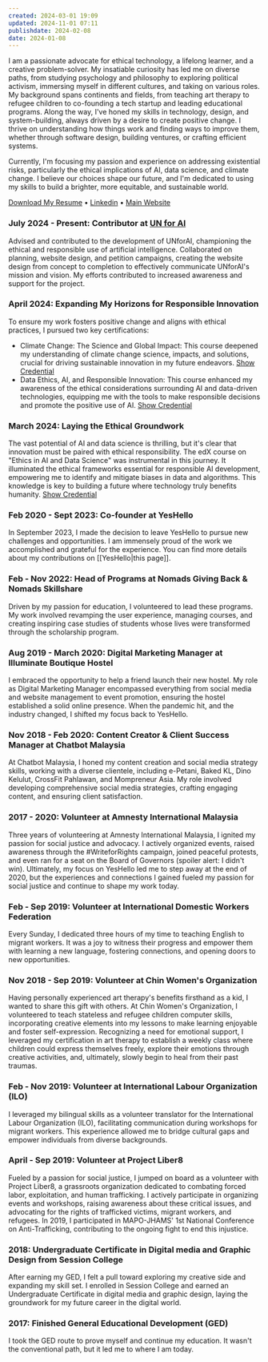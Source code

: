 ```yaml
---
created: 2024-03-01 19:09
updated: 2024-11-01 07:11
publishdate: 2024-02-08
date: 2024-01-08
---
```

I am a passionate advocate for ethical technology, a lifelong learner, and a creative problem-solver. My insatiable curiosity has led me on diverse paths, from studying psychology and philosophy to exploring political activism, immersing myself in different cultures, and taking on various roles. My background spans continents and fields, from teaching art therapy to refugee children to co-founding a tech startup and leading educational programs. Along the way, I've honed my skills in technology, design, and system-building, always driven by a desire to create positive change. I thrive on understanding how things work and finding ways to improve them, whether through software design, building ventures, or crafting efficient systems.

Currently, I'm focusing my passion and experience on addressing existential risks, particularly the ethical implications of AI, data science, and climate change. I believe our choices shape our future, and I'm dedicated to using my skills to build a brighter, more equitable, and sustainable world.

[Download My Resume](https://drive.google.com/file/d/1ceqUlosfv0jsNER6sbo8OASTF31E06fh/view?usp=sharing) • [Linkedin](https://www.linkedin.com/in/altaficial/ ) • [Main Website](https://altaficial.com)
### July 2024 - Present: Contributor at [UN for AI](https://unforai.org/)

Advised and contributed to the development of UNforAI, championing the ethical and responsible use of artificial intelligence. Collaborated on planning, website design, and petition campaigns, creating the website design from concept to completion to effectively communicate UNforAI's mission and vision. My efforts contributed to increased awareness and support for the project.

### April 2024: Expanding My Horizons for Responsible Innovation

To ensure my work fosters positive change and aligns with ethical practices, I pursued two key certifications:

- Climate Change: The Science and Global Impact: This course deepened my understanding of climate change science, impacts, and solutions, crucial for driving sustainable innovation in my future endeavors. [Show Credential](https://courses.edx.org/certificates/dfe00dc2d0724da8bd4d64b1cd34a717)
- Data Ethics, AI, and Responsible Innovation: This course enhanced my awareness of the ethical considerations surrounding AI and data-driven technologies, equipping me with the tools to make responsible decisions and promote the positive use of AI. [Show Credential](https://courses.edx.org/certificates/656af4871a12402b8c83c1cbe5af7acb)

### March 2024: Laying the Ethical Groundwork

The vast potential of AI and data science is thrilling, but it's clear that innovation must be paired with ethical responsibility. The edX course on "Ethics in AI and Data Science" was instrumental in this journey. It illuminated the ethical frameworks essential for responsible AI development, empowering me to identify and mitigate biases in data and algorithms. This knowledge is key to building a future where technology truly benefits humanity. [Show Credential](https://courses.edx.org/certificates/48041d65c9394837a8329f3b72cedd11)

### Feb 2020 - Sept 2023: Co-founder at YesHello

In September 2023, I made the decision to leave YesHello to pursue new challenges and opportunities. I am immensely proud of the work we accomplished and grateful for the experience. You can find more details about my contributions on [[YesHello|this page]].

### Feb - Nov 2022: Head of Programs at Nomads Giving Back & Nomads Skillshare

Driven by my passion for education, I volunteered to lead these programs. My work involved revamping the user experience, managing courses, and creating inspiring case studies of students whose lives were transformed through the scholarship program.

### Aug 2019 - March 2020: Digital Marketing Manager at Illuminate Boutique Hostel

I embraced the opportunity to help a friend launch their new hostel. My role as Digital Marketing Manager encompassed everything from social media and website management to event promotion, ensuring the hostel established a solid online presence. When the pandemic hit, and the industry changed, I shifted my focus back to YesHello.

### Nov 2018 - Feb 2020: Content Creator & Client Success Manager at Chatbot Malaysia

At Chatbot Malaysia, I honed my content creation and social media strategy skills, working with a diverse clientele, including e-Petani, Baked KL, Dino Kelulut, CrossFit Pahlawan, and Mompreneur Asia. My role involved developing comprehensive social media strategies, crafting engaging content, and ensuring client satisfaction.

### 2017 - 2020: Volunteer at Amnesty International Malaysia

Three years of volunteering at Amnesty International Malaysia, I ignited my passion for social justice and advocacy. I actively organized events, raised awareness through the #WriteforRights campaign, joined peaceful protests, and even ran for a seat on the Board of Governors (spoiler alert: I didn't win). Ultimately, my focus on YesHello led me to step away at the end of 2020, but the experiences and connections I gained fueled my passion for social justice and continue to shape my work today.

### Feb - Sep 2019: Volunteer at International Domestic Workers Federation

Every Sunday, I dedicated three hours of my time to teaching English to migrant workers. It was a joy to witness their progress and empower them with learning a new language, fostering connections, and opening doors to new opportunities.

### Nov 2018 - Sep 2019: Volunteer at Chin Women's Organization

Having personally experienced art therapy's benefits firsthand as a kid, I wanted to share this gift with others. At Chin Women's Organization, I volunteered to teach stateless and refugee children computer skills, incorporating creative elements into my lessons to make learning enjoyable and foster self-expression. Recognizing a need for emotional support, I leveraged my certification in art therapy to establish a weekly class where children could express themselves freely, explore their emotions through creative activities, and, ultimately, slowly begin to heal from their past traumas.

### Feb - Nov 2019: Volunteer at International Labour Organization (ILO)

I leveraged my bilingual skills as a volunteer translator for the International Labour Organization (ILO), facilitating communication during workshops for migrant workers. This experience allowed me to bridge cultural gaps and empower individuals from diverse backgrounds.

### April - Sep 2019: Volunteer at Project Liber8

Fueled by a passion for social justice, I jumped on board as a volunteer with Project Liber8, a grassroots organization dedicated to combating forced labor, exploitation, and human trafficking. I actively participate in organizing events and workshops, raising awareness about these critical issues, and advocating for the rights of trafficked victims, migrant workers, and refugees. In 2019, I participated in MAPO-JHAMS' 1st National Conference on Anti-Trafficking, contributing to the ongoing fight to end this injustice.

### 2018: Undergraduate Certificate in Digital media and Graphic Design from Session College

After earning my GED, I felt a pull toward exploring my creative side and expanding my skill set. I enrolled in Session College and earned an Undergraduate Certificate in digital media and graphic design, laying the groundwork for my future career in the digital world.

### 2017: Finished General Educational Development (GED)

I took the GED route to prove myself and continue my education. It wasn't the conventional path, but it led me to where I am today.